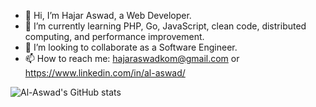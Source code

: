 - 👋 Hi, I’m Hajar Aswad, a Web Developer.
- 🌱 I’m currently learning PHP, Go, JavaScript, clean code, distributed computing, and performance improvement.
- 💞️ I’m looking to collaborate as a Software Engineer.
- 📫 How to reach me: hajaraswadkom@gmail.com or https://www.linkedin.com/in/al-aswad/


![Al-Aswad's GitHub stats](https://github-readme-stats.vercel.app/api?username=aswadwk&show_icons=true&theme=radical)

